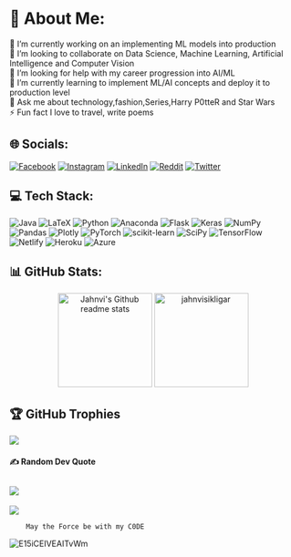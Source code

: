 # 💫 About Me:
🔭 I’m currently working on an implementing ML models into production<br>👯 I’m looking to collaborate on Data Science, Machine Learning, Artificial Intelligence and Computer Vision<br>🤝 I’m looking for help with my career progression into AI/ML<br>🌱 I’m currently learning to implement ML/AI concepts and deploy it to production level<br>💬 Ask me about technology,fashion,Series,Harry P0tteR and Star Wars<br>⚡ Fun fact I love to travel, write poems

## 🌐 Socials:
[![Facebook](https://img.shields.io/badge/Facebook-%231877F2.svg?logo=Facebook&logoColor=white)](https://facebook.com/jahnvi.sikligar) [![Instagram](https://img.shields.io/badge/Instagram-%23E4405F.svg?logo=Instagram&logoColor=white)](https://instagram.com/jlovatic12) [![LinkedIn](https://img.shields.io/badge/LinkedIn-%230077B5.svg?logo=linkedin&logoColor=white)](https://linkedin.com/in/jahnvi-sikligar) [![Reddit](https://img.shields.io/badge/Reddit-%23FF4500.svg?logo=Reddit&logoColor=white)](https://reddit.com/user/u/Crafty_Ad_5359) [![Twitter](https://img.shields.io/badge/Twitter-%231DA1F2.svg?logo=Twitter&logoColor=white)](https://twitter.com/JanR0x11)
## 💻 Tech Stack:
![Java](https://img.shields.io/badge/java-%23ED8B00.svg?style=plastic&logo=java&logoColor=white) ![LaTeX](https://img.shields.io/badge/latex-%23008080.svg?style=plastic&logo=latex&logoColor=white) ![Python](https://img.shields.io/badge/python-3670A0?style=plastic&logo=python&logoColor=ffdd54) ![Anaconda](https://img.shields.io/badge/Anaconda-%2344A833.svg?style=plastic&logo=anaconda&logoColor=white) ![Flask](https://img.shields.io/badge/flask-%23000.svg?style=plastic&logo=flask&logoColor=white) ![Keras](https://img.shields.io/badge/Keras-%23D00000.svg?style=plastic&logo=Keras&logoColor=white) ![NumPy](https://img.shields.io/badge/numpy-%23013243.svg?style=plastic&logo=numpy&logoColor=white) ![Pandas](https://img.shields.io/badge/pandas-%23150458.svg?style=plastic&logo=pandas&logoColor=white) ![Plotly](https://img.shields.io/badge/Plotly-%233F4F75.svg?style=plastic&logo=plotly&logoColor=white) ![PyTorch](https://img.shields.io/badge/PyTorch-%23EE4C2C.svg?style=plastic&logo=PyTorch&logoColor=white) ![scikit-learn](https://img.shields.io/badge/scikit--learn-%23F7931E.svg?style=plastic&logo=scikit-learn&logoColor=white) ![SciPy](https://img.shields.io/badge/SciPy-%230C55A5.svg?style=plastic&logo=scipy&logoColor=%white) ![TensorFlow](https://img.shields.io/badge/TensorFlow-%23FF6F00.svg?style=plastic&logo=TensorFlow&logoColor=white) ![Netlify](https://img.shields.io/badge/netlify-%23000000.svg?style=plastic&logo=netlify&logoColor=#00C7B7) ![Heroku](https://img.shields.io/badge/heroku-%23430098.svg?style=plastic&logo=heroku&logoColor=white) ![Azure](https://img.shields.io/badge/azure-%230072C6.svg?style=plastic&logo=azure-devops&logoColor=white)
## 📊 GitHub Stats:
<p align="center">
    <img height="165em" src="https://github-readme-stats.vercel.app/api?username=jahnvisikligar&theme=graywhite&show_icons=true" alt="Jahnvi's Github readme stats">
    <img height="165em" src="http://github-readme-streak-stats.herokuapp.com?user=jahnvisikligar&&theme=graywhite&show_icons=true" alt="jahnvisikligar"/>
</p>

## 🏆 GitHub Trophies
![](https://github-profile-trophy.vercel.app/?username=jahnvisikligar&theme=oldie&no-frame=true&no-bg=true&margin-w=4)

#### ✍️ Random Dev Quote
![](https://quotes-github-readme.vercel.app/api?type=horizontal&theme=light)
---
[![](https://visitcount.itsvg.in/api?id=jahnvisikligar&icon=2&color=12)](https://visitcount.itsvg.in)

        May the Force be with my C0DE

![E15iCEIVEAITvWm](https://user-images.githubusercontent.com/83291068/209029706-e53acc2e-a986-48e4-96ed-9e144700cd4b.jpeg)



<!-- Proudly created with GPRM ( https://gprm.itsvg.in ) -->
